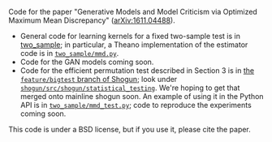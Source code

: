 Code for the paper "Generative Models and Model Criticism via Optimized Maximum Mean Discrepancy" ([arXiv:1611.04488](https://arxiv.org/abs/1611.04488)).

- General code for learning kernels for a fixed two-sample test is in [two_sample](two_sample); in particular, a Theano implementation of the estimator code is in [`two_sample/mmd.py`](two_sample/mmd.py).
- Code for the GAN models coming soon.
- Code for the efficient permutation test described in Section 3 is in [the `feature/bigtest` branch of Shogun](https://github.com/shogun-toolbox/shogun/tree/feature/bigtest); look under [`shogun/src/shogun/statistical_testing`](https://github.com/shogun-toolbox/shogun/tree/feature/bigtest/src/shogun/statistical_testing). We're hoping to get that merged onto mainline shogun soon. An example of using it in the Python API is in [`two_sample/mmd_test.py`](two_sample/mmd_test.py); code to reproduce the experiments coming soon.

This code is under a BSD license, but if you use it, please cite the paper.
